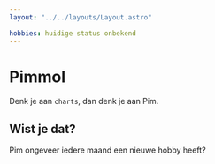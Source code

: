 ```yaml
---
layout: "../../layouts/Layout.astro"

hobbies: huidige status onbekend
---
```


# Pimmol

Denk je aan `charts`, dan denk je aan Pim.

## Wist je dat?

Pim ongeveer iedere maand een nieuwe hobby heeft?

